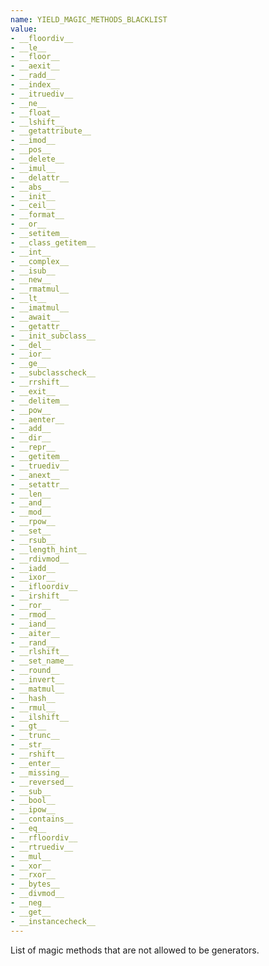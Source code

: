 ```yaml
---
name: YIELD_MAGIC_METHODS_BLACKLIST
value:
- __floordiv__
- __le__
- __floor__
- __aexit__
- __radd__
- __index__
- __itruediv__
- __ne__
- __float__
- __lshift__
- __getattribute__
- __imod__
- __pos__
- __delete__
- __imul__
- __delattr__
- __abs__
- __init__
- __ceil__
- __format__
- __or__
- __setitem__
- __class_getitem__
- __int__
- __complex__
- __isub__
- __new__
- __rmatmul__
- __lt__
- __imatmul__
- __await__
- __getattr__
- __init_subclass__
- __del__
- __ior__
- __ge__
- __subclasscheck__
- __rrshift__
- __exit__
- __delitem__
- __pow__
- __aenter__
- __add__
- __dir__
- __repr__
- __getitem__
- __truediv__
- __anext__
- __setattr__
- __len__
- __and__
- __mod__
- __rpow__
- __set__
- __rsub__
- __length_hint__
- __rdivmod__
- __iadd__
- __ixor__
- __ifloordiv__
- __irshift__
- __ror__
- __rmod__
- __iand__
- __aiter__
- __rand__
- __rlshift__
- __set_name__
- __round__
- __invert__
- __matmul__
- __hash__
- __rmul__
- __ilshift__
- __gt__
- __trunc__
- __str__
- __rshift__
- __enter__
- __missing__
- __reversed__
- __sub__
- __bool__
- __ipow__
- __contains__
- __eq__
- __rfloordiv__
- __rtruediv__
- __mul__
- __xor__
- __rxor__
- __bytes__
- __divmod__
- __neg__
- __get__
- __instancecheck__
---
```


List of magic methods that are not allowed to be generators.